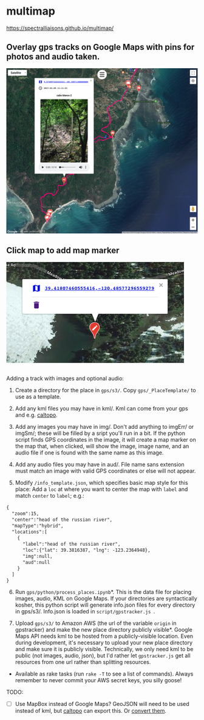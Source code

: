 # multimap
https://spectralliaisons.github.io/multimap/

## Overlay gps tracks on Google Maps with pins for photos and audio taken.
![an image examplar](./rsc/screenshot1.png)

## Click map to add map marker
![an image examplar](./rsc/screenshot2.png)

##
Adding a track with images and optional audio:

1. Create a directory for the place in `gps/s3/`. Copy `gps/_PlaceTemplate/` to use as a template.

2. Add any kml files you may have in kml/. Kml can come from your gps and e.g. [caltopo](https://caltopo.com/m/A912).

3. Add any images you may have in img/. Don't add anything to imgErr/ or imgSm/; these will be filled by a sript you'll run in a bit. If the python script finds GPS coordinates in the image, it will create a map marker on the map that, when clicked, will show the image, image name, and an audio file if one is found with the same name as this image.

4. Add any audio files you may have in aud/. File name sans extension must match an image with valid GPS coordinates or else will not appear.

5. Modify `/info_template.json`, which specifies basic map style for this place: Add a `loc` at where you want to center the map with `label` and match `center` to `label`; e.g.:

```
{
  "zoom":15,
  "center":"head of the russian river",
  "mapType":"hybrid",
  "locations":[
    {
      "label":"head of the russian river",
      "loc":{"lat": 39.3816387, "lng": -123.2364948},
      "img":null,
      "aud":null
    }
  ]
}
```

6. Run `gps/python/process_places.ipynb`*. This is the data file for placing images, audio, KML on Google Maps. If your directories are syntactically kosher, this python script will generate info.json files for every directory in gps/s3/. Info.json is loaded in  `script/gpstracker.js `. 

7. Upload `gps/s3/` to Amazon AWS (the url of the variable `origin` in gpstracker) and make the new place directory publicly visible*.
Google Maps API needs kml to be hosted from a publicly-visible location. Even during development, it's necessary to upload your new place directory and make sure it is publicly visible. Technically, we only need kml to be public (not images, audio, json), but I'd rather let `gpstracker.js` get all resources from one url rather than splitting resources.

* Available as rake tasks (run ```rake -T``` to see a list of commands). Always remember to never commit your AWS secret keys, you silly goose!

TODO:
- [ ] Use MapBox instead of Google Maps? GeoJSON will need to be used instead of kml, but [caltopo](https://caltopo.com/m/A912) can export this. Or [convert them](https://mapbox.github.io/togeojson/).
